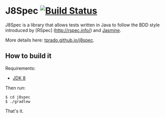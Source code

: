J8Spec [![Build Status](https://travis-ci.org/tprado/j8spec.svg?branch=master)](https://travis-ci.org/tprado/j8spec)
======

J8Spec is a library that allows tests written in Java to follow the BDD style
introduced by [RSpec] (http://rspec.info/) and [Jasmine](http://jasmine.github.io/).

More details here: [tprado.github.io/j8spec](http://tprado.github.io/j8spec).

## How to build it

Requirements:

- [JDK 8](http://www.oracle.com/technetwork/java/javase/downloads/jdk8-downloads-2133151.html)

Then run:

```
$ cd j8spec
$ ./gradlew
```

That's it.
